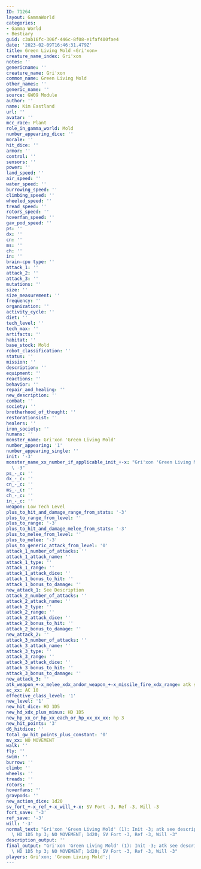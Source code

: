 ```yaml
---
ID: 71264
layout: GammaWorld
categories:
- Gamma World
- Bestiary
guid: c3ab16fc-306f-446c-8f08-e1faf400fae4
date: '2023-02-09T16:46:31.479Z'
title: Green Living Mold «Gri'xon»
creature_name_index: Gri'xon
notes: ''
genericname: ''
creature_name: Gri'xon
common_name: Green Living Mold
other_names: ''
generic_name: ''
source: GW09 Module
author: ''
name: Kim Eastland
url: ''
avatar: ''
mcc_race: Plant
role_in_gamma_world: Mold
number_appearing_dice: ''
morale: ''
hit_dice: ''
armor: ''
control: ''
sensors: ''
power: ''
land_speed: ''
air_speed: ''
water_speed: ''
burrowing_speed: ''
climbing_speed: ''
wheeled_speed: ''
tread_speed: ''
rotors_speed: ''
hoverfan_speed: ''
gav_pod_speed: ''
ps: ''
dx: ''
cn: ''
ms: ''
ch: ''
in: ''
brain-cpu type: ''
attack_1: ''
attack_2: ''
attack_3: ''
mutations: ''
size: ''
size_measurement: ''
frequency: ''
organization: ''
activity_cycle: ''
diet: ''
tech_level: ''
tech_max: ''
artifacts: ''
habitat: ''
base_stock: Mold
robot_classification: ''
status: ''
mission: ''
description: ''
equipment: ''
reactions: ''
behavior: ''
repair_and_healing: ''
new_description: ''
combat: ''
society: ''
brotherhood_of_thought: ''
restorationsist: ''
healers: ''
iron_society: ''
humans: ''
monster_name: Gri'xon 'Green Living Mold'
number_appearing: '1'
number_appearing_single: ''
init: '-3'
monster_name_xx_number_if_applicable_init_+-x: "Gri'xon 'Green Living Mold' (1): Init\
  \ -3"
ps_-_c: ''
dx_-_c: ''
cn_-_c: ''
ms_-_c: ''
ch_-_c: ''
in_-_c: ''
weapon: Low Tech Level
plus_to_hit_and_damage_range_from_stats: '-3'
plus_to_range_from_level: ''
plus_to_range: '-3'
plus_to_hit_and_damage_melee_from_stats: '-3'
plus_to_melee_from_level: ''
plus_to_melee: '-3'
plus_to_generic_attack_from_level: '0'
attack_1_number_of_attacks: ''
attack_1_attack_name: ''
attack_1_type: ''
attack_1_range: ''
attack_1_attack_dice: ''
attack_1_bonus_to_hit: ''
attack_1_bonus_to_damage: ''
new_attack_1: See Description
attack_2_number_of_attacks: ''
attack_2_attack_name: ''
attack_2_type: ''
attack_2_range: ''
attack_2_attack_dice: ''
attack_2_bonus_to_hit: ''
attack_2_bonus_to_damage: ''
new_attack_2: ''
attack_3_number_of_attacks: ''
attack_3_attack_name: ''
attack_3_type: ''
attack_3_range: ''
attack_3_attack_dice: ''
attack_3_bonus_to_hit: ''
attack_3_bonus_to_damage: ''
new_attack_3: ''
atk_weapon_+-x_melee_xdx_andor_weapon_+-x_missile_fire_xdx_range: atk see description
ac_xx: AC 10
effective_class_level: '1'
new_level: '1'
new_hit_dice: HD 1D5
new_hd_xdx_plus_minus: HD 1D5
new_hp_xx_or_hp_xx_each_or_hp_xx_xx_xx: hp 3
new_hit_points: '3'
d6_hitdice: ''
total_gw_hit_points_plus_constant: '0'
mv_xx: NO MOVEMENT
walk: ''
fly: ''
swim: ''
burrow: ''
climb: ''
wheels: ''
treads: ''
rotors: ''
hoverfans: ''
gravpods: ''
new_action_dice: 1d20
sv_fort_+-x_ref_+-x_will_+-x: SV Fort -3, Ref -3, Will -3
fort_save: '-3'
ref_save: '-3'
will: '-3'
normal_text: "Gri'xon 'Green Living Mold' (1): Init -3; atk see description; AC 10;\
  \ HD 1D5 hp 3; NO MOVEMENT; 1d20; SV Fort -3, Ref -3, Will -3"
description_output: ''
final_output: "Gri'xon 'Green Living Mold' (1): Init -3; atk see description; AC 10;\
  \ HD 1D5 hp 3; NO MOVEMENT; 1d20; SV Fort -3, Ref -3, Will -3"
players: Gri'xon; 'Green Living Mold';|
---
```

</br>